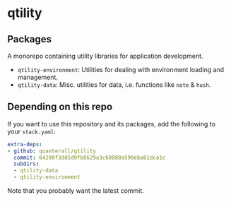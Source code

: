 # qtility

## Packages

A monorepo containing utility libraries for application development.

- `qtility-environment`: Utilities for dealing with environment loading and management.
- `qtility-data`: Misc. utilities for data, i.e. functions like `note` & `hush`.

## Depending on this repo

If you want to use this repository and its packages, add the following to your `stack.yaml`:

```yaml
extra-deps:
- github: quanterall/qtility
  commit: 84290f3dd5d9fb8629a3c60888a590eba81dca1c
  subdirs:
  - qtility-data
  - qtility-environment
```

Note that you probably want the latest commit.
